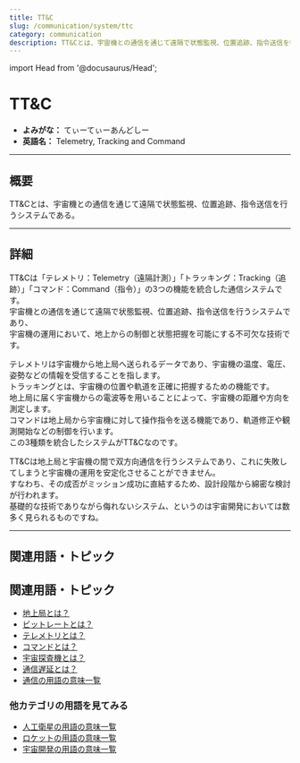 ```yaml
---
title: TT&C
slug: /communication/system/ttc
category: communication
description: TT&Cとは、宇宙機との通信を通じて遠隔で状態監視、位置追跡、指令送信を行うシステムである。
---
```


import Head from '@docusaurus/Head';

<Head>
  <script type="application/ld+json">
    {`{
      "@context": "https://schema.org",
      "@type": "DefinedTerm",
      "name": "TT&C",
      "inDefinedTermSet": "https://www.space-portal.org",
      "termCode": "communication/system/ttc",
      "description": "TT&Cとは、宇宙機との通信を通じて遠隔で状態監視、位置追跡、指令送信を行うシステムである。",
      "url": "https://www.space-portal.org/docs/communication/system/ttc"
    }`}
  </script>
</Head>

# TT&C

- **よみがな：** てぃーてぃーあんどしー  
- **英語名：** Telemetry, Tracking and Command  

---

## 概要

TT&Cとは、宇宙機との通信を通じて遠隔で状態監視、位置追跡、指令送信を行うシステムである。

---

## 詳細

TT&Cは「テレメトリ：Telemetry（遠隔計測）」「トラッキング：Tracking（追跡）」「コマンド：Command（指令）」の3つの機能を統合した通信システムです。  
宇宙機との通信を通じて遠隔で状態監視、位置追跡、指令送信を行うシステムであり、  
宇宙機の運用において、地上からの制御と状態把握を可能にする不可欠な技術です。  

テレメトリは宇宙機から地上局へ送られるデータであり、宇宙機の温度、電圧、姿勢などの情報を受信することを指します。  
トラッキングとは、宇宙機の位置や軌道を正確に把握するための機能です。  
地上局に届く宇宙機からの電波等を用いることによって、宇宙機の距離や方向を測定します。  
コマンドは地上局から宇宙機に対して操作指令を送る機能であり、軌道修正や観測開始などの制御を行います。  
この3種類を統合したシステムがTT&Cなのです。  

TT&Cは地上局と宇宙機の間で双方向通信を行うシステムであり、これに失敗してしまうと宇宙機の運用を安定化させることができません。  
すなわち、その成否がミッション成功に直結するため、設計段階から綿密な検討が行われます。  
基礎的な技術でありながら侮れないシステム、というのは宇宙開発においては数多く見られるものですね。  

---

## 関連用語・トピック


## 関連用語・トピック

- [地上局とは？](/docs/communication/system/ground-station/)
- [ビットレートとは？](/docs/communication/technology/bit-rate/)
- [テレメトリとは？](/docs/communication/system/telemetry/)
- [コマンドとは？](/docs/communication/system/command/)
- [宇宙探査機とは？](/docs/explorer/space-probe/)
- [通信遅延とは？](/docs/communication/technology/communication-delay/)
- [通信の用語の意味一覧](/docs/category/communication/)

### 他カテゴリの用語を見てみる
- [人工衛星の用語の意味一覧](/docs/category/satellite/)
- [ロケットの用語の意味一覧](/docs/category/rocket/)
- [宇宙開発の用語の意味一覧](/docs/category/glossary/)
